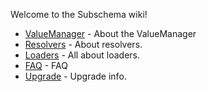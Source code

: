 Welcome to the Subschema wiki!


* [ValueManager](wiki/ValueManager)  - About the ValueManager
* [Resolvers](wiki/Resolvers) - About resolvers.
* [Loaders](wiki/Loaders) - All about loaders.
* [FAQ](wiki/FAQ) - FAQ
* [Upgrade](wiki/Upgrade) - Upgrade info.
